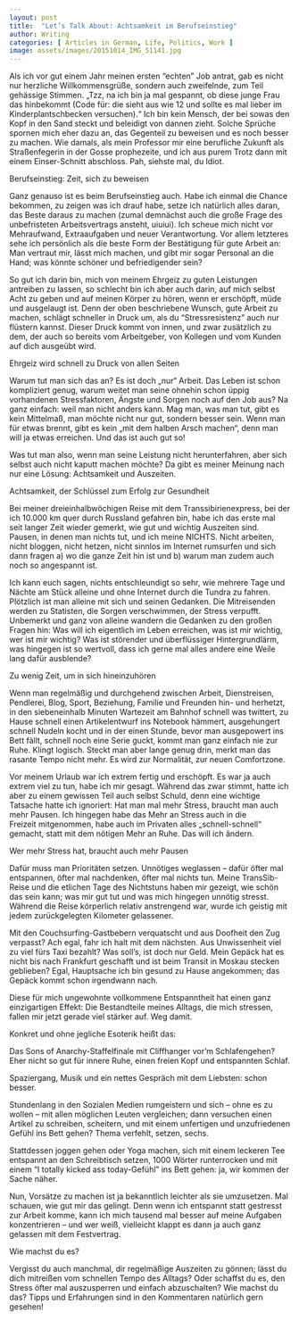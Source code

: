 ```yaml
---
layout: post
title:  "Let’s Talk About: Achtsamkeit im Berufseinstieg"
author: Writing
categories: [ Articles in German, Life, Politics, Work ]
image: assets/images/20151014_IMG_51141.jpg
---
```



Als ich vor gut einem Jahr meinen ersten “echten” Job antrat, gab es nicht nur herzliche Willkommensgrüße, sondern auch zweifelnde, zum Teil gehässige Stimmen. „Tzz, na ich bin ja mal gespannt, ob diese junge Frau das hinbekommt (Code für: die sieht aus wie 12 und sollte es mal lieber im Kinderplantschbecken versuchen).“ Ich bin kein Mensch, der bei sowas den Kopf in den Sand steckt und beleidigt von dannen zieht. Solche Sprüche spornen mich eher dazu an, das Gegenteil zu beweisen und es noch besser zu machen. Wie damals, als mein Professor mir eine berufliche Zukunft als Straßenfegerin in der Gosse prophezeite, und ich aus purem Trotz dann mit einem Einser-Schnitt abschloss. Pah, siehste mal, du Idiot.

Berufseinstieg: Zeit, sich zu beweisen

Ganz genauso ist es beim Berufseinstieg auch. Habe ich einmal die Chance bekommen, zu zeigen was ich drauf habe, setze ich natürlich alles daran, das Beste daraus zu machen (zumal demnächst auch die große Frage des unbefristeten Arbeitsvertrags ansteht, uiuiui). Ich scheue mich nicht vor Mehraufwand, Extraaufgaben und neuer Verantwortung. Vor allem letzteres sehe ich persönlich als die beste Form der Bestätigung für gute Arbeit an: Man vertraut mir, lässt mich machen, und gibt mir sogar Personal an die Hand; was könnte schöner und befriedigender sein?

So gut ich darin bin, mich von meinem Ehrgeiz zu guten Leistungen antreiben zu lassen, so schlecht bin ich aber auch darin, auf mich selbst Acht zu geben und auf meinen Körper zu hören, wenn er erschöpft, müde und ausgelaugt ist. Denn der oben beschriebene Wunsch, gute Arbeit zu machen, schlägt schneller in Druck um, als du “Stressresistenz” auch nur flüstern kannst. Dieser Druck kommt von innen, und zwar zusätzlich zu dem, der auch so bereits vom Arbeitgeber, von Kollegen und vom Kunden auf dich ausgeübt wird.

Ehrgeiz wird schnell zu Druck von allen Seiten

Warum tut man sich das an? Es ist doch „nur“ Arbeit. Das Leben ist schon kompliziert genug, warum weitet man seine ohnehin schon üppig vorhandenen Stressfaktoren, Ängste und Sorgen noch auf den Job aus? Na ganz einfach: weil man nicht anders kann. Mag man, was man tut, gibt es kein Mittelmaß, man möchte nicht nur gut, sondern besser sein. Wenn man für etwas brennt, gibt es kein „mit dem halben Arsch machen“, denn man will ja etwas erreichen. Und das ist auch gut so!

Was tut man also, wenn man seine Leistung nicht herunterfahren, aber sich selbst auch nicht kaputt machen möchte? Da gibt es meiner Meinung nach nur eine Lösung: Achtsamkeit und Auszeiten.

Achtsamkeit, der Schlüssel zum Erfolg zur Gesundheit

Bei meiner dreieinhalbwöchigen Reise mit dem Transsibirienexpress, bei der ich 10.000 km quer durch Russland gefahren bin, habe ich das erste mal seit langer Zeit wieder gemerkt, wie gut und wichtig Auszeiten sind. Pausen, in denen man nichts tut, und ich meine NICHTS. Nicht arbeiten, nicht bloggen, nicht hetzen, nicht sinnlos im Internet rumsurfen und sich dann fragen a) wo die ganze Zeit hin ist und b) warum man zudem auch noch so angespannt ist.

Ich kann euch sagen, nichts entschleundigt so sehr, wie mehrere Tage und Nächte am Stück alleine und ohne Internet durch die Tundra zu fahren. Plötzlich ist man alleine mit sich und seinen Gedanken. Die Mitreisenden werden zu Statisten, die Sorgen verschwimmen, der Stress verpufft. Unbemerkt und ganz von alleine wandern die Gedanken zu den großen Fragen hin: Was will ich eigentlich im Leben erreichen, was ist mir wichtig, wer ist mir wichtig? Was ist störender und überflüssiger Hintergrundlärm, was hingegen ist so wertvoll, dass ich gerne mal alles andere eine Weile lang dafür ausblende?

Zu wenig Zeit, um in sich hineinzuhören

Wenn man regelmäßig und durchgehend zwischen Arbeit, Dienstreisen, Pendlerei, Blog, Sport, Beziehung, Familie und Freunden hin- und herhetzt, in den siebeneinhalb Minuten Wartezeit am Bahnhof schnell was twittert, zu Hause schnell einen Artikelentwurf ins Notebook hämmert, ausgehungert schnell Nudeln kocht und in der einen Stunde, bevor man ausgepowert ins Bett fällt, schnell noch eine Serie guckt, kommt man ganz einfach nie zur Ruhe. Klingt logisch. Steckt man aber lange genug drin, merkt man das rasante Tempo nicht mehr. Es wird zur Normalität, zur neuen Comfortzone.

Vor meinem Urlaub war ich extrem fertig und erschöpft. Es war ja auch extrem viel zu tun, habe ich mir gesagt. Während das zwar stimmt, hatte ich aber zu einem gewissen Teil auch selbst Schuld, denn eine wichtige Tatsache hatte ich ignoriert: Hat man mal mehr Stress, braucht man auch mehr Pausen. Ich hingegen habe das Mehr an Stress auch in die Freizeit mitgenommen, habe auch im Privaten alles „schnell-schnell“ gemacht, statt mit dem nötigen Mehr an Ruhe. Das will ich ändern.

Wer mehr Stress hat, braucht auch mehr Pausen

Dafür muss man Prioritäten setzen. Unnötiges weglassen – dafür öfter mal entspannen, öfter mal nachdenken, öfter mal nichts tun. Meine TransSib-Reise und die etlichen Tage des Nichtstuns haben mir gezeigt, wie schön das sein kann; was mir gut tut und was mich hingegen unnötig stresst. Während die Reise körperlich relativ anstrengend war, wurde ich geistig mit jedem zurückgelegten Kilometer gelassener.

Mit den Couchsurfing-Gastbebern verquatscht und aus Doofheit den Zug verpasst? Ach egal, fahr ich halt mit dem nächsten. Aus Unwissenheit viel zu viel fürs Taxi bezahlt? Was soll’s, ist doch nur Geld. Mein Gepäck hat es nicht bis nach Frankfurt geschafft und ist beim Transit in Moskau stecken geblieben? Egal, Hauptsache ich bin gesund zu Hause angekommen; das Gepäck kommt schon irgendwann nach.

Diese für mich ungewohnte vollkommene Entspanntheit hat einen ganz einzigartigen Effekt: Die Bestandteile meines Alltags, die mich stressen, fallen mir jetzt gerade viel stärker auf. Weg damit.

Konkret und ohne jegliche Esoterik heißt das:

Das Sons of Anarchy-Staffelfinale mit Cliffhanger vor’m Schlafengehen? Eher nicht so gut für innere Ruhe, einen freien Kopf und entspannten Schlaf.

Spaziergang, Musik und ein nettes Gespräch mit dem Liebsten: schon besser.

Stundenlang in den Sozialen Medien rumgeistern und sich – ohne es zu wollen – mit allen möglichen Leuten vergleichen; dann versuchen einen Artikel zu schreiben, scheitern, und mit einem unfertigen und unzufriedenen Gefühl ins Bett gehen? Thema verfehlt, setzen, sechs.

Stattdessen joggen gehen oder Yoga machen, sich mit einem leckeren Tee entspannt an den Schreibtisch setzen, 1000 Wörter runterrocken und mit einem “I totally kicked ass today-Gefühl” ins Bett gehen: ja, wir kommen der Sache näher.

Nun, Vorsätze zu machen ist ja bekanntlich leichter als sie umzusetzen. Mal schauen, wie gut mir das gelingt. Denn wenn ich entspannt statt gestresst zur Arbeit komme, kann ich mich tausend mal besser auf meine Aufgaben konzentrieren – und wer weiß, vielleicht klappt es dann ja auch ganz gelassen mit dem Festvertrag.

Wie machst du es?

Vergisst du auch manchmal, dir regelmäßige Auszeiten zu gönnen; lässt du dich mitreißen vom schnellen Tempo des Alltags? Oder schaffst du es, den Stress öfter mal auszusperren und einfach abzuschalten? Wie machst du das? Tipps und Erfahrungen sind in den Kommentaren natürlich gern gesehen!

